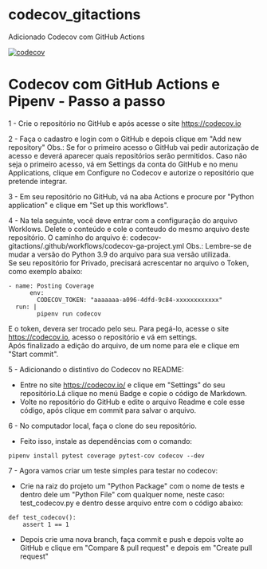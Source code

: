 # codecov_gitactions
Adicionado Codecov com GitHub Actions

[![codecov](https://codecov.io/gh/agnoliveira/codecov_gitactions/branch/main/graph/badge.svg?token=LCDJ17XTBT)](https://codecov.io/gh/agnoliveira/codecov_gitactions)

# Codecov com GitHub Actions e Pipenv - Passo a passo

1 -  Crie o repositório no GitHub e após acesse o site https://codecov.io

2 - Faça o cadastro e login com o GitHub e depois clique em "Add new repository"
Obs.: Se for o primeiro acesso o GitHub vai pedir autorização de acesso e deverá aparecer quais repositórios serão permitidos. Caso não seja o primeiro acesso, vá em Settings da conta do GitHub e no menu Applications, clique em Configure no Codecov e autorize o repositório que pretende integrar.

3 - Em seu repositório no GitHub, vá na aba Actions e procure por "Python application" e clique em "Set up this workflows".

4 - Na tela seguinte, você deve entrar com a configuração do arquivo Worklows. Delete o conteúdo e cole o conteudo do mesmo arquivo deste repositório. O caminho do arquivo é: codecov-gitactions/.github/workflows/codecov-ga-project.yml
Obs.: Lembre-se de mudar a versão do Python 3.9 do arquivo para sua versão utilizada.\
Se seu repositório for Privado, precisará acrescentar no arquivo o Token, como exemplo abaixo:

```
- name: Posting Coverage
      env:
        CODECOV_TOKEN: "aaaaaaa-a096-4dfd-9c84-xxxxxxxxxxxx"
  run: |
        pipenv run codecov
```
E o token, devera ser trocado pelo seu. Para pegá-lo, acesse o site https://codecov.io, acesso o repositório e vá em settings.\
Após finalizado a edição do arquivo, de um nome para ele e clique em "Start commit".

5 - Adicionando o distintivo do Codecov no README:
* Entre no site https://codecov.io/ e clique em "Settings" do seu repositório.Lá clique no menú Badge e copie o código de Markdown.
* Volte no repositório do GitHub e edite o arquivo Readme e cole esse código, após clique em commit para salvar o arquivo.

6 - No computador local, faça o clone do seu repositório.
* Feito isso, instale as dependências com o comando:

```pipenv install pytest coverage pytest-cov codecov --dev```

7 -  Agora vamos criar um teste simples para testar no codecov:
* Crie na raiz do projeto um "Python Package" com o nome de tests e dentro dele um "Python File" com qualquer nome, neste caso: test_codecov.py e dentro desse arquivo entre com o código abaixo:
```
def test_codecov():
    assert 1 == 1
```    

* Depois crie uma nova branch, faça commit e push e depois volte ao GitHub e clique em "Compare & pull request" e depois em "Create pull request"